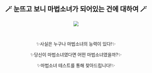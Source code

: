 <h2 align="center">🪄 눈뜨고 보니 마법소녀가 되어있는 건에 대하여 🪄 </h2>
<p align="center">
  <img src="https://github.com/mabeopsonyeo/.github/assets/37898263/b5be9dac-d196-49e1-8fcf-1b2c9dcf6d51">
</p>
<br/>
<div align="center">
<p>✨사실은 누구나 마법소녀의 능력이 있다!✨</p>
<p>✨당신이 마법소녀였다면 어떤 마법소녀였을까?✨</p>
<p>✨마법소녀 테스트를 통해 찾아드립니다!✨</p>
</div>

